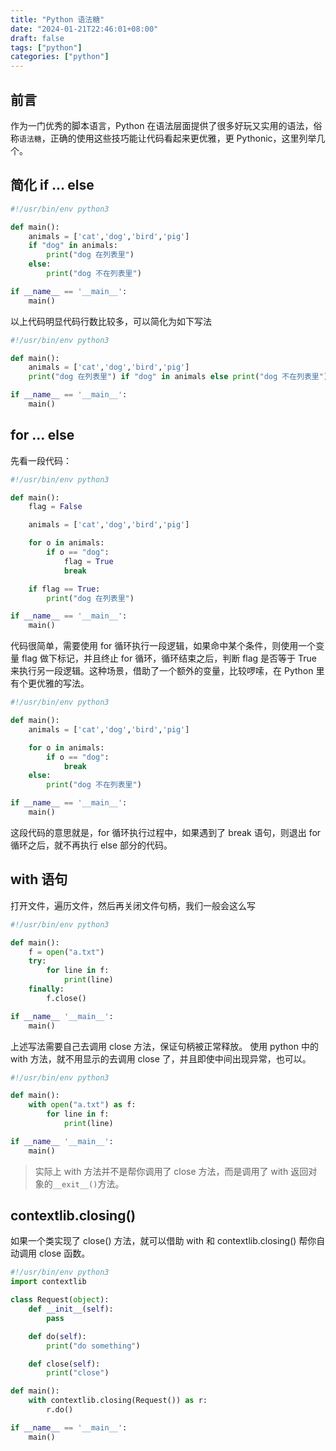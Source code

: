 ```yaml
---
title: "Python 语法糖"
date: "2024-01-21T22:46:01+08:00"
draft: false
tags: ["python"]
categories: ["python"]
---
```


## 前言

作为一门优秀的脚本语言，Python 在语法层面提供了很多好玩又实用的语法，俗称`语法糖`，正确的使用这些技巧能让代码看起来更优雅，更 Pythonic，这里列举几个。

## 简化 if ... else

```python
#!/usr/bin/env python3

def main():
    animals = ['cat','dog','bird','pig']
    if "dog" in animals:
        print("dog 在列表里")
    else:
        print("dog 不在列表里")

if __name__ == '__main__':
    main()
```

以上代码明显代码行数比较多，可以简化为如下写法

```python
#!/usr/bin/env python3

def main():
    animals = ['cat','dog','bird','pig']
    print("dog 在列表里") if "dog" in animals else print("dog 不在列表里")

if __name__ == '__main__':
    main()
```

## for ... else

先看一段代码：

```python
#!/usr/bin/env python3

def main():
    flag = False

    animals = ['cat','dog','bird','pig']

    for o in animals:
        if o == "dog":
            flag = True
            break

    if flag == True:
        print("dog 在列表里")

if __name__ == '__main__':
    main()
```

代码很简单，需要使用 for 循环执行一段逻辑，如果命中某个条件，则使用一个变量 flag 做下标记，并且终止 for 循环，循环结束之后，判断 flag 是否等于 True 来执行另一段逻辑。这种场景，借助了一个额外的变量，比较啰嗦，在 Python 里有个更优雅的写法。

```python
#!/usr/bin/env python3

def main():
    animals = ['cat','dog','bird','pig']

    for o in animals:
        if o == "dog":
            break
    else:
        print("dog 不在列表里")

if __name__ == '__main__':
    main()
```

这段代码的意思就是，for 循环执行过程中，如果遇到了 break 语句，则退出 for 循环之后，就不再执行 else 部分的代码。

## with 语句

打开文件，遍历文件，然后再关闭文件句柄，我们一般会这么写

```python
#!/usr/bin/env python3

def main():
    f = open("a.txt")
    try:
        for line in f:
            print(line)
    finally:
        f.close()

if __name__ '__main__':
    main()
```

上述写法需要自己去调用 close 方法，保证句柄被正常释放。
使用 python 中的 with 方法，就不用显示的去调用 close 了，并且即使中间出现异常，也可以。

```python
#!/usr/bin/env python3

def main():
    with open("a.txt") as f:
        for line in f:
            print(line)

if __name__ '__main__':
    main()
```

> 实际上 with 方法并不是帮你调用了 close 方法，而是调用了 with 返回对象的`__exit__()`方法。

## contextlib.closing()

如果一个类实现了 close() 方法，就可以借助 with 和 contextlib.closing() 帮你自动调用 close 函数。

```python
#!/usr/bin/env python3
import contextlib

class Request(object):
    def __init__(self):
        pass

    def do(self):
        print("do something")

    def close(self):
        print("close")

def main():
    with contextlib.closing(Request()) as r:
        r.do()

if __name__ == '__main__':
    main()
```

